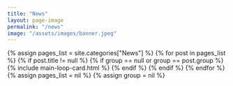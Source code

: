 ```yaml
---
title: "News"
layout: page-image
permalink: "/news"
image: "/assets/images/banner.jpeg"
---
```


<div class="container">
    <div class="row justify-content-center">
        {% assign pages_list = site.categories["News"] %}
        {% for post in pages_list %}
        {% if post.title != null %}
          {% if group == null or group == post.group %}
            {% include main-loop-card.html %}
          {% endif %}
        {% endif %}
        {% endfor %}
        {% assign pages_list = nil %}
        {% assign group = nil %}
    </div>
</div>
